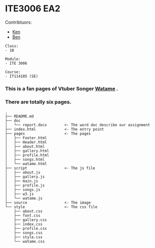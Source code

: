 # ITE3006 EA2


Contribtuors: 
- [Ken](https://github.com/Ryuuu825)
- [Ben](https://github.com/yuban-poon)
```
Class:
- 1B

Module:
- ITE 3006

Course:
- IT114105 (SE)
```

### This is a fan pages of Vtuber Songer [Watame](https://www.youtube.com/channel/UCqm3BQLlJfvkTsX_hvm0UmA) .

### There are totally six pages.

```
.
├── README.md 
├── doc
│   └── report.docx        <- The word doc describe our assignment
├── index.html             <- The entry point
├── pages                  <- The pages
│   ├── Footer.html
│   ├── Header.html
│   ├── about.html
│   ├── gallery.html
│   ├── profile.html
│   ├── songs.html
│   └── watame.html
├── script                 <- The js file
│   ├── about.js
│   ├── gallery.js
│   ├── main.js
│   ├── profile.js
│   ├── songs.js
│   ├── w3.js
│   └── watame.js
├── source                 <- The image
└── style                  <- The css file
    ├── about.css 
    ├── font.css
    ├── gallery.css
    ├── index.css
    ├── profile.css
    ├── songs.css
    ├── style.css
    └── watame.css
```
